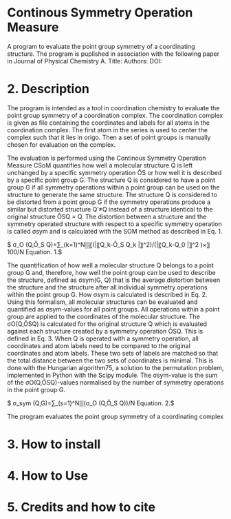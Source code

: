 # Continous Symmetry Operation Measure
A program to evaluate the point group symmetry of a coordinating structure.
The program is puplished in association with the following paper in Journal of Physical Chemistry A.
Title:
Authors: 
DOI:

# 2. Description
The program is intended as a tool in coordination chemistry to evaluate the point group symmetry of a coordination complex.
The coordination complex is given as file containing the coordinates and labels for all atoms in the coordination complex. 
The first atom in the series is used to center the complex such that it lies in origo.
Then a set of point groups is manually chosen for evaluation on the complex. 

The evaluation is performed using the Continous Symmetry Operation Measure
CSoM quantifies how well a molecular structure Q is left unchanged by a specific symmetry operation ÔS or how well it is described by a specific point group G. The structure Q is considered to have a point group G if all symmetry operations within a point group can be used on the structure to generate the same structure. The structure Q is considered to be distorted from a point group G if the symmetry operations produce a similar but distorted structure Q’≠Q instead of a structure identical to the original structure ÔSQ = Q. The distortion between a structure and the symmetry operated structure with respect to a specific symmetry operation is called σsym and is calculated with the SOM method as described in Eq. 1.

$ σ_O (Q,Ô_S Q)=∑_(k=1)^N▒〖(|〖Q_k-Ô_S Q_k |〗^2)/(|〖Q_k-Q_0 |〗^2 )×〗 100/N 	Equation. 1.$

The quantification of how well a molecular structure Q belongs to a point group G and, therefore, how well the point group can be used to describe the structure, defined as σsym(G, Q) that is the average distortion between the structure and the structure after all individual symmetry operations within the point group G. How σsym is calculated is described in Eq. 2. Using this formalism, all molecular structures can be evaluated and quantified as σsym-values for all point groups. All operations within a point group are applied to the coordinates of the molecular structure. The σO(Q,ÔSQ) is calculated for the original structure Q which is evaluated against each structure created by a symmetry operation ÔSQ. This is defined in Eq. 3. When Q is operated with a symmetry operation, all coordinates and atom labels need to be compared to the original coordinates and atom labels. These two sets of labels are matched so that the total distance between the two sets of coordinates is minimal. This is done with the Hungarian algorithm75, a solution to the permutation problem, implemented in Python with the Scipy module. The σsym-value is the sum of the σO(Q,ÔSQ)-values normalised by the number of symmetry operations in the point group G.

$ σ_sym (Q,G)=∑_(s=1)^N▒(σ_O (Q,Ô_S Q))/N Equation. 2.$


The program evaluates the point group symmetry of a coordinating complex 

# 3. How to install

# 4. How to Use

# 5. Credits and how to cite




